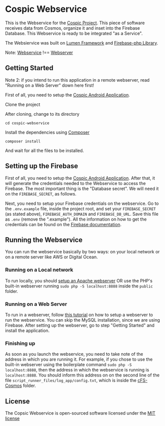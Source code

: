 # Cospic Webservice

This is the Webservice for the [Cospic Project](https://github.com/cfspluscosmos). This piece of software receives data from Cosmos, organize it and inset into the Firebase Database. This Webservice is ready to be integrated "as a Service".

The Websiervice was built on [Lumen Framework](http://lumen.laravel.com/docs/installation) and [Firebase-php Library](https://github.com/ktamas77/firebase-php).

Note: [Webservice](https://en.wikipedia.org/wiki/Web_service) !== [Webserver](https://en.wikipedia.org/wiki/Web_server)

## Getting Started

Note 2: if you intend to run this application in a remote webserver, read "Running on a Web Server" down here first!

First of all, you need to setup the [Cospic Android Application](https://github.com/cfspluscosmos/app-android).

Clone the project

After cloning, change to its directory

`cd cospic-webservice`

Install the dependencies using [Composer](https://getcomposer.org/)

`composer install`

And wait for all the files to be installed.


## Setting up the Firebase

First of all, you need to setup the [Cospic Android Application](https://github.com/cfspluscosmos/app-android). After that, it will generate the credentials needed to the Webservice to access the Firebase. The most important thing is the "Database secret". We will need it on the `FIREBASE_SECRET`, as follows.

Next, you need to setup your Firebase credentials on the webservice. Go to the `.env.example` file, inside the project root, and set your `FIREBASE_SECRET` (as stated above), `FIREBASE_AUTH_DOMAIN` and `FIREBASE_DB_URL`. Save this file as `.env` (remove the ".example").
All the information on how to get the credentials can be found on the [Firebase documentation](https://www.firebase.com/docs/rest/).

## Running the Webservice

You can run the webservice basically by two ways: on your local network or on a remote server like AWS or Digital Ocean.

### Running on a Local network
To run locally, you should [setup an Apache webserver](https://www.digitalocean.com/community/tutorials/how-to-configure-the-apache-web-server-on-an-ubuntu-or-debian-vps) OR use the PHP's built-in webserver running `sudo php -S localhost:8888` inside the `public` folder.

### Running on a Web Server
To run in a webserver, follow [this tutorial](https://www.digitalocean.com/community/tutorials/how-to-install-linux-apache-mysql-php-lamp-stack-on-ubuntu) on how to setup a webserver to run the webservice. You can skip the MySQL installation, since we are using Firebase. After setting up the webserver, go to step "Getting Started" and install the application.

### Finishing up

As soon as you launch the webservice, you need to take note of the address in which you are running it. For example, if you chose to use the built-in webserver using the boilerplate command `sudo php -S localhost:8888`, then the address in which the webservice is running is `localhost:8888`. You should inform this address on on the second line of the file `script_runner_files/log_app/config.txt`, which is inside the [cFS-Cosmos](https://github.com/cfspluscosmos/cfs-cosmos) folder.


## License

The Copsic Webservice is open-sourced software licensed under the [MIT license](http://opensource.org/licenses/MIT)
